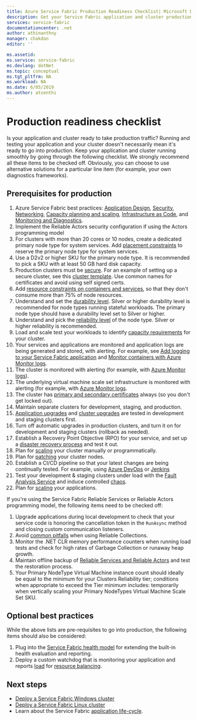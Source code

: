 ```yaml
---
title: Azure Service Fabric Production Readiness Checklist| Microsoft Docs
description: Get your Service Fabric application and cluster production ready by following best practices.
services: service-fabric
documentationcenter: .net
author: athinanthny 
manager: chakdan
editor: ''

ms.assetid: 
ms.service: service-fabric
ms.devlang: dotNet
ms.topic: conceptual
ms.tgt_pltfrm: NA
ms.workload: NA
ms.date: 6/05/2019
ms.author: atsenthi
---
```


# Production readiness checklist

Is your application and cluster ready to take production traffic? Running and testing your application and your cluster doesn't necessarily mean it's ready to go into production. Keep your application and cluster running smoothly by going through the following checklist. We strongly recommend all these items to be checked off. Obviously, you can choose to use alternative solutions for a particular line item  (for example, your own diagnostics frameworks).


## Prerequisites for production
1. Azure Service Fabric best practices: [Application Design](./service-fabric-best-practices-applications.md), [Security](./service-fabric-best-practices-security.md), [Networking](./service-fabric-best-practices-networking.md), [Capacity planning and scaling](./service-fabric-best-practices-capacity-scaling.md), [Infrastructure as Code](./service-fabric-best-practices-infrastructure-as-code.md), and [Monitoring and Diagnostics](./service-fabric-best-practices-monitoring.md). 
1. Implement the Reliable Actors security configuration if using the Actors programming model
1. For clusters with more than 20 cores or 10 nodes, create a dedicated primary node type for system services. Add [placement constraints](service-fabric-cluster-resource-manager-advanced-placement-rules-placement-policies.md) to reserve the primary node type for system services.
1. Use a D2v2 or higher SKU for the primary node type. It is recommended to pick a SKU with at least 50 GB hard disk capacity.
1. Production clusters must be [secure](service-fabric-cluster-security.md). For an example of setting up a secure cluster, see this [cluster template](https://github.com/Azure-Samples/service-fabric-cluster-templates/tree/master/7-VM-Windows-3-NodeTypes-Secure-NSG). Use common names for certificates and avoid using self signed certs.
1. Add [resource constraints on containers and services](service-fabric-resource-governance.md), so that they don't consume more than 75% of node resources. 
1. Understand and set the [durability level](service-fabric-cluster-capacity.md#the-durability-characteristics-of-the-cluster). Silver or higher durability level is recommended for node types running stateful workloads. The primary node type should have a durability level set to Silver or higher.
1. Understand and pick the [reliability level](service-fabric-cluster-capacity.md#the-reliability-characteristics-of-the-cluster) of the node type. Silver or higher reliability is recommended.
1. Load and scale test your workloads to identify [capacity requirements](service-fabric-cluster-capacity.md) for your cluster. 
1. Your services and applications are monitored and application logs are being generated and stored, with alerting. For example, see [Add logging to your Service Fabric application](service-fabric-how-to-diagnostics-log.md) and [Monitor containers with Azure Monitor logs](service-fabric-diagnostics-oms-containers.md).
1. The cluster is monitored with alerting (for example, with [Azure Monitor logs](service-fabric-diagnostics-event-analysis-oms.md)). 
1. The underlying virtual machine scale set infrastructure is monitored with alerting (for example, with [Azure Monitor logs](service-fabric-diagnostics-oms-agent.md).
1. The cluster has [primary and secondary certificates](service-fabric-cluster-security-update-certs-azure.md) always (so you don't get locked out).
1. Maintain separate clusters for development, staging, and production. 
1. [Application upgrades](service-fabric-application-upgrade.md) and [cluster upgrades](service-fabric-tutorial-upgrade-cluster.md) are tested in development and staging clusters first. 
1. Turn off automatic upgrades in production clusters, and turn it on for development and staging clusters (rollback as needed). 
1. Establish a Recovery Point Objective (RPO) for your service, and set up a [disaster recovery process](service-fabric-disaster-recovery.md) and test it out.
1. Plan for [scaling](service-fabric-cluster-scaling.md) your cluster manually or programmatically.
1. Plan for [patching](service-fabric-patch-orchestration-application.md) your cluster nodes. 
1. Establish a CI/CD pipeline so that your latest changes are being continually tested. For example, using [Azure DevOps](service-fabric-tutorial-deploy-app-with-cicd-vsts.md) or [Jenkins](service-fabric-cicd-your-linux-applications-with-jenkins.md)
1. Test your development & staging clusters under load with the [Fault Analysis Service](service-fabric-testability-overview.md) and induce controlled [chaos](service-fabric-controlled-chaos.md). 
1. Plan for [scaling](service-fabric-concepts-scalability.md) your applications. 


If you're using the Service Fabric Reliable Services or Reliable Actors programming model, the following items need to be checked off:
1. Upgrade applications during local development to check that your service code is honoring the cancellation token in the `RunAsync` method and closing custom communication listeners.
1. Avoid [common pitfalls](service-fabric-work-with-reliable-collections.md) when using Reliable Collections.
1. Monitor the .NET CLR memory performance counters when running load tests and check for high rates of Garbage Collection or runaway heap growth.
1. Maintain offline backup of [Reliable Services and Reliable Actors](service-fabric-reliable-services-backup-restore.md) and test the restoration process.
1. Your Primary NodeType Virtual Machine instance count should ideally be equal to the minimum for your Clusters Reliability tier; conditions when appropriate to exceed the Tier minimum includes: temporarily when vertically scaling your Primary NodeTypes Virtual Machine Scale Set SKU.

## Optional best practices

While the above lists are pre-requisites to go into production, the following items should also be considered:
1. Plug into the [Service Fabric health model](service-fabric-health-introduction.md) for extending the built-in health evaluation and reporting.
1. Deploy a custom watchdog that is monitoring your application and reports [load](service-fabric-cluster-resource-manager-metrics.md) for [resource balancing](service-fabric-cluster-resource-manager-balancing.md). 


## Next steps
* [Deploy a Service Fabric Windows cluster](service-fabric-tutorial-create-vnet-and-windows-cluster.md)
* [Deploy a Service Fabric Linux cluster](service-fabric-tutorial-create-vnet-and-linux-cluster.md)
* Learn about the Service Fabric [application life-cycle](service-fabric-application-lifecycle.md).

